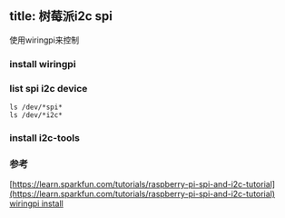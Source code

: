title: 树莓派i2c spi
---

使用wiringpi来控制

### install wiringpi

### list spi i2c device
	ls /dev/*spi*
	ls /dev/*i2c*

### install i2c-tools



### 参考
[https://learn.sparkfun.com/tutorials/raspberry-pi-spi-and-i2c-tutorial](https://learn.sparkfun.com/tutorials/raspberry-pi-spi-and-i2c-tutorial)   
[wiringpi install](http://wiringpi.com/download-and-install/)   
